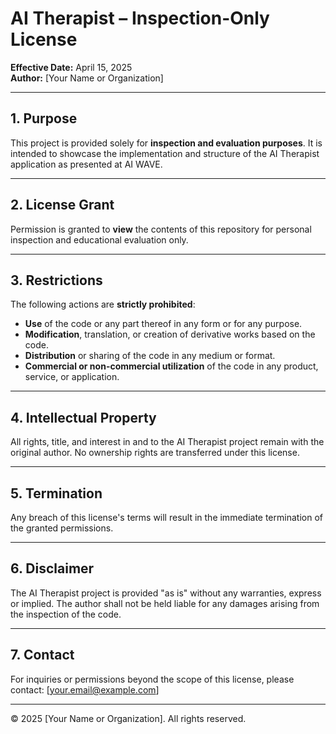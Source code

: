 # AI Therapist – Inspection-Only License

**Effective Date:** April 15, 2025  
**Author:** [Your Name or Organization]

---

## 1. Purpose

This project is provided solely for **inspection and evaluation purposes**. It is intended to showcase the implementation and structure of the AI Therapist application as presented at AI WAVE.

---

## 2. License Grant

Permission is granted to **view** the contents of this repository for personal inspection and educational evaluation only.

---

## 3. Restrictions

The following actions are **strictly prohibited**:

- **Use** of the code or any part thereof in any form or for any purpose.
- **Modification**, translation, or creation of derivative works based on the code.
- **Distribution** or sharing of the code in any medium or format.
- **Commercial or non-commercial utilization** of the code in any product, service, or application.

---

## 4. Intellectual Property

All rights, title, and interest in and to the AI Therapist project remain with the original author. No ownership rights are transferred under this license.

---

## 5. Termination

Any breach of this license's terms will result in the immediate termination of the granted permissions.

---

## 6. Disclaimer

The AI Therapist project is provided "as is" without any warranties, express or implied. The author shall not be held liable for any damages arising from the inspection of the code.

---

## 7. Contact

For inquiries or permissions beyond the scope of this license, please contact: [your.email@example.com]

---

© 2025 [Your Name or Organization]. All rights reserved.
